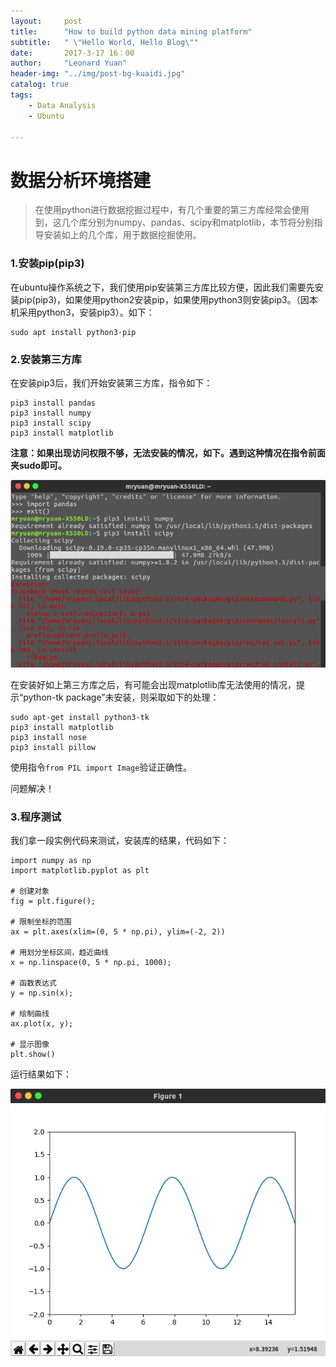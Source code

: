 ```yaml
---
layout:     post
title:      "How to build python data mining platform"
subtitle:   " \"Hello World, Hello Blog\""
date:       2017-3-17 16：00
author:     "Leonard Yuan"
header-img: "../img/post-bg-kuaidi.jpg"
catalog: true
tags:
    - Data Analysis
    - Ubuntu

---
```


# 数据分析环境搭建

>在使用python进行数据挖掘过程中，有几个重要的第三方库经常会使用到，这几个库分别为numpy、pandas、scipy和matplotlib，本节将分别指导安装如上的几个库，用于数据挖掘使用。


### 1.安装pip(pip3)

在ubuntu操作系统之下，我们使用pip安装第三方库比较方便，因此我们需要先安装pip(pip3)，如果使用python2安装pip，如果使用python3则安装pip3。（因本机采用python3，安装pip3）。如下：

	sudo apt install python3-pip

### 2.安装第三方库

在安装pip3后，我们开始安装第三方库，指令如下：

	pip3 install pandas
	pip3 install numpy
	pip3 install scipy
	pip3 install matplotlib

**注意：如果出现访问权限不够，无法安装的情况，如下。遇到这种情况在指令前面夹sudo即可。**

<p>
<img src="/img/in_post/17.1.png"/>
</p>

在安装好如上第三方库之后，有可能会出现matplotlib库无法使用的情况，提示“python-tk package”未安装，则采取如下的处理：

	sudo apt-get install python3-tk
	pip3 install matplotlib
	pip3 install nose
	pip3 install pillow

使用指令`from PIL import Image`验证正确性。

问题解决！

### 3.程序测试

我们拿一段实例代码来测试，安装库的结果，代码如下：

	import numpy as np
	import matplotlib.pyplot as plt

	# 创建对象
	fig = plt.figure();

	# 限制坐标的范围
	ax = plt.axes(xlim=(0, 5 * np.pi), ylim=(-2, 2))

	# 用划分坐标区间，趋近曲线
	x = np.linspace(0, 5 * np.pi, 1000);

	# 函数表达式
	y = np.sin(x);

	# 绘制曲线
	ax.plot(x, y);

	# 显示图像
	plt.show()

运行结果如下：

<p>
<img src="/img/in_post/17.2.png"/>
</p>
